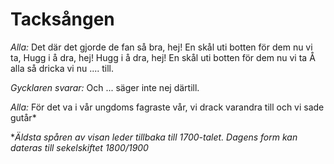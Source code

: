 # Tacksången
*Alla:*
Det där det gjorde de fan så bra, hej!
En skål uti botten för dem nu vi ta,
Hugg i å dra, hej! Hugg i å dra, hej!
En skål uti botten för dem nu vi ta
Å alla så dricka vi nu .... till.

*Gycklaren svarar:*
Och ... säger inte nej därtill.

*Alla:*
För det va i vår ungdoms fagraste vår,
vi drack varandra till och vi sade gutår*

\**Äldsta spåren av visan leder tillbaka till 1700-talet.
Dagens form kan dateras till sekelskiftet 1800/1900*